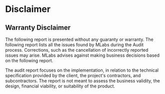 # Disclaimer

## Warranty Disclaimer

The following report is presented without any guaranty or warranty. The
following report lists all the issues found by MLabs during the Audit
process. Corrections, such as the cancellation of incorrectly reported issues
may arise. MLabs advises against making business decisions based on the following
report.

The audit report focuses on the implementation, in relation to the technical
specification provided by the client, the project's contractors, and
subcontractors. The report is not meant to assess the business validity, the
design, financial viability, or suitability of the product.
